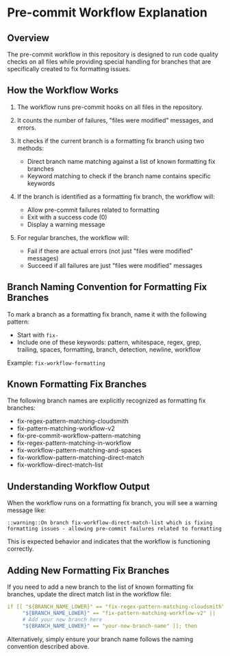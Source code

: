 # Pre-commit Workflow Explanation

## Overview

The pre-commit workflow in this repository is designed to run code quality checks on all files while providing special handling for branches that are specifically created to fix formatting issues.

## How the Workflow Works

1. The workflow runs pre-commit hooks on all files in the repository.
2. It counts the number of failures, "files were modified" messages, and errors.
3. It checks if the current branch is a formatting fix branch using two methods:
   - Direct branch name matching against a list of known formatting fix branches
   - Keyword matching to check if the branch name contains specific keywords

4. If the branch is identified as a formatting fix branch, the workflow will:
   - Allow pre-commit failures related to formatting
   - Exit with a success code (0)
   - Display a warning message

5. For regular branches, the workflow will:
   - Fail if there are actual errors (not just "files were modified" messages)
   - Succeed if all failures are just "files were modified" messages

## Branch Naming Convention for Formatting Fix Branches

To mark a branch as a formatting fix branch, name it with the following pattern:
- Start with `fix-`
- Include one of these keywords: pattern, whitespace, regex, grep, trailing, spaces, formatting, branch, detection, newline, workflow

Example: `fix-workflow-formatting`

## Known Formatting Fix Branches

The following branch names are explicitly recognized as formatting fix branches:
- fix-regex-pattern-matching-cloudsmith
- fix-pattern-matching-workflow-v2
- fix-pre-commit-workflow-pattern-matching
- fix-regex-pattern-matching-in-workflow
- fix-workflow-pattern-matching-and-spaces
- fix-workflow-pattern-matching-direct-match
- fix-workflow-direct-match-list

## Understanding Workflow Output

When the workflow runs on a formatting fix branch, you will see a warning message like:
```
::warning::On branch fix-workflow-direct-match-list which is fixing formatting issues - allowing pre-commit failures related to formatting
```

This is expected behavior and indicates that the workflow is functioning correctly.

## Adding New Formatting Fix Branches

If you need to add a new branch to the list of known formatting fix branches, update the direct match list in the workflow file:

```yaml
if [[ "${BRANCH_NAME_LOWER}" == "fix-regex-pattern-matching-cloudsmith" ||
     "${BRANCH_NAME_LOWER}" == "fix-pattern-matching-workflow-v2" ||
     # Add your new branch here
     "${BRANCH_NAME_LOWER}" == "your-new-branch-name" ]]; then
```

Alternatively, simply ensure your branch name follows the naming convention described above.